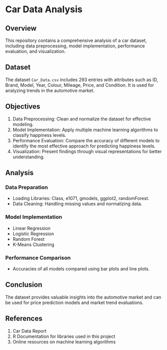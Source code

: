 # Car Data Analysis

## Overview
This repository contains a comprehensive analysis of a car dataset, including data preprocessing, model implementation, performance evaluation, and visualization.

## Dataset
The dataset `Car_Data.csv` includes 293 entries with attributes such as ID, Brand, Model, Year, Colour, Mileage, Price, and Condition. It is used for analyzing trends in the automotive market.

## Objectives
1. Data Preprocessing: Clean and normalize the dataset for effective modeling.
2. Model Implementation: Apply multiple machine learning algorithms to classify happiness levels.
3. Performance Evaluation: Compare the accuracy of different models to identify the most effective approach for predicting happiness levels.
4. Visualization: Present findings through visual representations for better understanding.

## Analysis
### Data Preparation
- Loading Libraries: Class, e1071, gmodels, ggplot2, randomForest.
- Data Cleaning: Handling missing values and normalizing data.

### Model Implementation
- Linear Regression
- Logistic Regression
- Random Forest
- K-Means Clustering

### Performance Comparison
- Accuracies of all models compared using bar plots and line plots.

## Conclusion
The dataset provides valuable insights into the automotive market and can be used for price prediction models and market trend evaluations.

## References
1. Car Data Report
2. R Documentation for libraries used in this project
3. Online resources on machine learning algorithms
